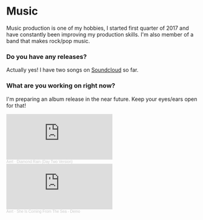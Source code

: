 # Music

Music production is one of my hobbies, I started first quarter of 2017 and have constantly been improving my production skills. I'm also member of a band that makes rock/pop music.


### Do you have any releases?
Actually yes! I have two songs on [Soundcloud](https://soundcloud.com/azaaxin) so far.

### What are you working on right now?
I'm preparing an album release in the near future. Keep your eyes/ears open for that!

<iframe width="280" height="120" scrolling="no" frameborder="no" allow="autoplay" src="https://w.soundcloud.com/player/?url=https%3A//api.soundcloud.com/tracks/349824709&color=%23803c90&auto_play=false&hide_related=false&show_comments=true&show_user=true&show_reposts=false&show_teaser=true&visual=true"></iframe><div style="font-size: 10px; color: #cccccc;line-break: anywhere;word-break: normal;overflow: hidden;white-space: nowrap;text-overflow: ellipsis; font-family: Interstate,Lucida Grande,Lucida Sans Unicode,Lucida Sans,Garuda,Verdana,Tahoma,sans-serif;font-weight: 100;"><a href="https://soundcloud.com/azaaxin" title="Aert" target="_blank" style="color: #cccccc; text-decoration: none;">Aert</a> · <a href="https://soundcloud.com/azaaxin/diamond-rain-day-two-version" title="Diamond Rain (Day Two Version)" target="_blank" style="color: #cccccc; text-decoration: none;">Diamond Rain (Day Two Version)</a>
</div><iframe width="280" height="120" scrolling="no" frameborder="no" allow="autoplay" src="https://w.soundcloud.com/player/?url=https%3A//api.soundcloud.com/tracks/702531439&color=%23803c90&auto_play=false&hide_related=false&show_comments=true&show_user=true&show_reposts=false&show_teaser=true&visual=true"></iframe><div style="font-size: 10px; color: #cccccc;line-break: anywhere;word-break: normal;overflow: hidden;white-space: nowrap;text-overflow: ellipsis; font-family: Interstate,Lucida Grande,Lucida Sans Unicode,Lucida Sans,Garuda,Verdana,Tahoma,sans-serif;font-weight: 100;"><a href="https://soundcloud.com/azaaxin" title="Aert" target="_blank" style="color: #cccccc; text-decoration: none;">Aert</a> · <a href="https://soundcloud.com/azaaxin/she-is-coming-from-the-sea-demo" title="She Is Coming From The Sea - Demo" target="_blank" style="color: #cccccc; text-decoration: none;">She Is Coming From The Sea - Demo</a></div>
